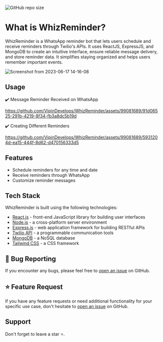  ![GitHub repo size](https://img.shields.io/github/repo-size/VipinDevelops/WhizReminder)

# What is WhizReminder?

WhizReminder is a WhatsApp reminder bot that lets users schedule and receive reminders through Twilio's APIs. It uses ReactJS, ExpressJS, and MongoDB to create an intuitive interface, ensure reliable message delivery, and store reminder data. It simplifies staying organized and helps users remember important events.



![Screenshot from 2023-06-17 14-16-08](https://github.com/VipinDevelops/WhizReminder/assets/99081689/c5394279-1aa7-47a7-b51f-382b02c117ee)

## Usage 
✔️ Message Reminder Received on WhatsApp <br>

https://github.com/VipinDevelops/WhizReminder/assets/99081689/91d06525-291b-4219-8f34-fb3a8dc5b19d


✔️ Creating Different Reminders <br>

https://github.com/VipinDevelops/WhizReminder/assets/99081689/5931204d-ea15-444f-8d62-d470156333d5



## Features 
- Schedule reminders for any time and date
- Receive reminders through WhatsApp
- Customize reminder messages


## Tech Stack

WhizReminder is built using the following technologies:

- [React.js](https://react.dev/) - front-end JavaScript library for building user interfaces 
- [Node.js](https://nodejs.org/)  - a cross-platform server environment
- [Express.js](https://expressjs.com/) -  web application framework for building RESTful APIs
- [Twilio API]() - a programmable communication tools 
- [MongoDB](https://www.mongodb.com/) - a NoSQL database
- [Tailwind CSS](https://getbootstrap.com/) - a CSS framework      

<!-- ## Quickstart -->


## 🐛 Bug Reporting

If you encounter any bugs, please feel free to [open an issue](https://github.com/VipinDevelops/WhizReminder/issues) on GitHub.

## ⭐ Feature Request

If you have any feature requests or need additional functionality for your specific use case, don't hesitate to [open an issue](https://github.com/VipinDevelops/WhizReminder/issues) on GitHub.



## Support

Don't forget to leave a star ⭐️.

